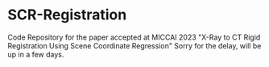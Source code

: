 # SCR-Registration
Code Repository for the paper accepted at MICCAI 2023 "X-Ray to CT Rigid Registration Using Scene Coordinate Regression"
Sorry for the delay, will be up in a few days.

